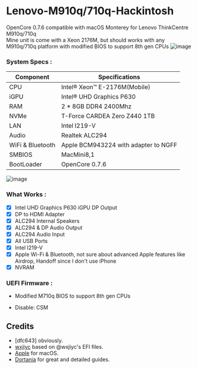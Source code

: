 # Lenovo-M910q/710q-Hackintosh
OpenCore 0.7.6 compatible with macOS Monterey for Lenovo ThinkCentre M910q/710q   
Mine unit is come with a Xeon 2176M, but should works with any M910q/710q platform with modified BIOS to support 8th gen CPUs
![image](https://github.com/dfc643/Lenovo-M710q-QNVH-Hackintosh-HDMI/blob/main/Screenshots/about.png?raw=true)  

### System Specs :

| Component        | Specifications                         |
| ---------------- | -------------------------------------- | 
| CPU              | Intel® Xeon™ E-2176M(Mobile)           | 
| iGPU             | Intel® UHD Graphics P630               |
| RAM              | 2 * 8GB DDR4 2400Mhz                   | 
| NVMe             | T-Force CARDEA Zero Z440 1TB           | 
| LAN              | Intel I219-V                           | 
| Audio            | Realtek ALC294                         | 
| WiFi & Bluetooth | Apple BCM943224 with adapter to NGFF   | 
| SMBIOS           | MacMini8,1                             |
| BootLoader       | OpenCore 0.7.6                         |

![image](https://github.com/dfc643/Lenovo-M710q-QNVH-Hackintosh-HDMI/blob/main/Screenshots/pc.png?raw=true)  


### What Works :

- [x] Intel UHD Graphics P630 iGPU DP Output 
- [x] DP to HDMI Adapter 
- [x] ALC294 Internal Speakers 
- [x] ALC294 & DP Audio Output 
- [x] ALC294 Audio Input 
- [x] All USB Ports 
- [x] Intel I219-V
- [x] Apple Wi-Fi & Bluetooth, not sure about advanced Apple features like Airdrop, Handoff since I don't use iPhone
- [x] NVRAM 

### UEFI Firmware :

* Modified M710q BIOS to support 8th gen CPUs

* Disable: CSM

## Credits 

- [dfc643] obviously.
- [wxjiyc](https://github.com/wxjiyc/Lenovo-M710q-QNCT-Hackintosh) based on @wxjiyc's EFI files.
- [Apple](https://apple.com) for macOS.
- [Dortania](https://github.com/dortania) for great and detailed guides.
